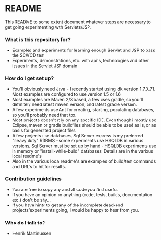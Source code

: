 # README #

This README to some extent document whatever steps are necessary to get going experimenting with Servlets/JSP.

### What is this repository for? ###

* Examples and experiments for learning enough Servlet and JSP to pass the SCWCD test
* Experiments, demonstrations, etc. with api's, technologies and other issues in the Servlet JSP domain

### How do I get set up? ###

* You'll obviously need Java - I recently started using jdk version 1.7.0_71. Most examples are configured to use version 1.5 or 1.6
* Most examples are Maven 2/3 based, a few uses gradle, so you'll definitely need latest maven version, and latest gradle version.
* A few experiments use Ant for creating, starting, populating databases, so you'll probably need that too.
* Most projects doesn't rely on any specific IDE. Even though i mostly use Eclipse, maven or gradle buildfiles should be able to be used as is, or as basis for generated project files
* A few projects use databases, Sql Server express is my preferred "heavy duty" RDBMS - some experiments use HSQLDB in various versions. Sql Server must be set up by hand - HSQLDB experiments use in memory or "install-while-build" databases. Details are in the various local readme's
* Also in the various local readme's are examples of build/test commands and URL's to hit for results.

### Contribution guidelines ###

* You are free to copy any and all code you find useful. 
* If you have an opinion on anything (code, tests, builds, documentation etc.) don't be shy...
* If you have hints to get any of the incomplete dead-end projects/experiments going, I would be happy to hear from you.

### Who do I talk to? ###

* Henrik Martinussen
